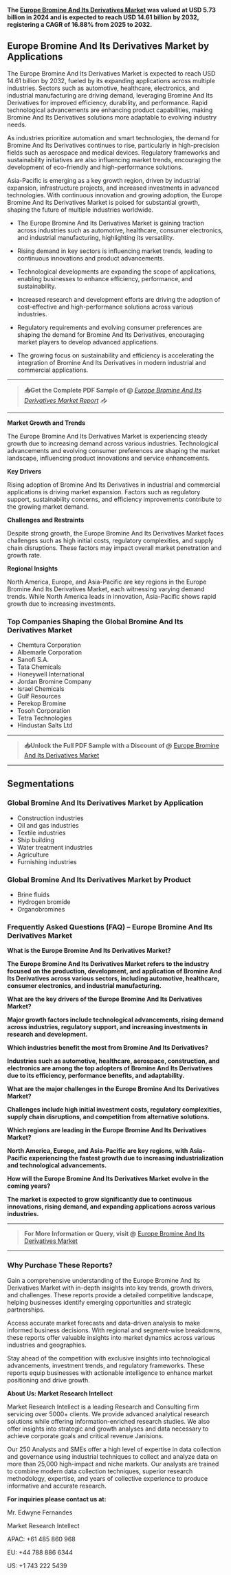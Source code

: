 <p><strong>The <a href="https://www.marketresearchintellect.com/download-sample/?rid=361630&amp;utm_source=Pulse-April-Europe&amp;utm_medium=852">Europe Bromine And Its Derivatives Market</a> was valued at USD 5.73 billion in 2024 and is expected to reach USD 14.61 billion by 2032, registering a CAGR of 16.88% from 2025 to 2032.</strong></p><h2>Europe Bromine And Its Derivatives Market by Applications&nbsp;</h2><p><p>The Europe Bromine And Its Derivatives Market is expected to reach USD 14.61 billion by 2032, fueled by its expanding applications across multiple industries. Sectors such as automotive, healthcare, electronics, and industrial manufacturing are driving demand, leveraging Bromine And Its Derivatives for improved efficiency, durability, and performance. Rapid technological advancements are enhancing product capabilities, making Bromine And Its Derivatives solutions more adaptable to evolving industry needs.</p><p>As industries prioritize automation and smart technologies, the demand for Bromine And Its Derivatives continues to rise, particularly in high-precision fields such as aerospace and medical devices. Regulatory frameworks and sustainability initiatives are also influencing market trends, encouraging the development of eco-friendly and high-performance solutions.</p><p>Asia-Pacific is emerging as a key growth region, driven by industrial expansion, infrastructure projects, and increased investments in advanced technologies. With continuous innovation and growing adoption, the Europe Bromine And Its Derivatives Market is poised for substantial growth, shaping the future of multiple industries worldwide.</p></p><ul><li><p>The Europe Bromine And Its Derivatives Market is gaining traction across industries such as automotive, healthcare, consumer electronics, and industrial manufacturing, highlighting its versatility.</p></li><li><p>Rising demand in key sectors is influencing market trends, leading to continuous innovations and product advancements.</p></li><li><p>Technological developments are expanding the scope of applications, enabling businesses to enhance efficiency, performance, and sustainability.</p></li><li><p>Increased research and development efforts are driving the adoption of cost-effective and high-performance solutions across various industries.</p></li><li><p>Regulatory requirements and evolving consumer preferences are shaping the demand for Bromine And Its Derivatives, encouraging market players to develop advanced applications.</p></li><li><p>The growing focus on sustainability and efficiency is accelerating the integration of Bromine And Its Derivatives in modern industrial and commercial applications.</p></li></ul><hr /><blockquote><p><strong><span class="font-[700]">📥Get the Complete PDF Sample of @ </span></strong><em><span class="font-[700]"><a href="https://www.marketresearchintellect.com/download-sample/?rid=361630&amp;utm_source=Pulse-April-Europe&amp;utm_medium=852" target="_blank" data-tracking-control-name="article-ssr-frontend-pulse_little-text-block" data-tracking-will-navigate="" data-test-link="">Europe Bromine And Its Derivatives Market Report</a>&nbsp;📥</span></em></p></blockquote><hr /><p class="" data-start="77" data-end="360"><strong data-start="77" data-end="105">Market Growth and Trends</strong></p><p class="" data-start="77" data-end="360">The Europe Bromine And Its Derivatives Market is experiencing steady growth due to increasing demand across various industries. Technological advancements and evolving consumer preferences are shaping the market landscape, influencing product innovations and service enhancements.</p><p class="" data-start="362" data-end="606"><strong data-start="362" data-end="377">Key Drivers</strong></p><p class="" data-start="362" data-end="606">Rising adoption of Bromine And Its Derivatives in industrial and commercial applications is driving market expansion. Factors such as regulatory support, sustainability concerns, and efficiency improvements contribute to the growing market demand.</p><p class="" data-start="608" data-end="849"><strong data-start="608" data-end="637">Challenges and Restraints</strong></p><p class="" data-start="608" data-end="849">Despite strong growth, the Europe Bromine And Its Derivatives Market faces challenges such as high initial costs, regulatory complexities, and supply chain disruptions. These factors may impact overall market penetration and growth rate.</p><p class="" data-start="851" data-end="1095"><strong data-start="851" data-end="872">Regional Insights</strong></p><p class="" data-start="851" data-end="1095">North America, Europe, and Asia-Pacific are key regions in the Europe Bromine And Its Derivatives Market, each witnessing varying demand trends. While North America leads in innovation, Asia-Pacific shows rapid growth due to increasing investments.</p><p><h3>Top Companies Shaping the Global Bromine And Its Derivatives Market </h3><ul><li>Chemtura Corporation</li><li>Albemarle Corporation</li><li>Sanofi S.A.</li><li>Tata Chemicals</li><li>Honeywell International</li><li>Jordan Bromine Company</li><li>Israel Chemicals</li><li>Gulf Resources</li><li>Perekop Bromine</li><li>Tosoh Corporation</li><li>Tetra Technologies</li><li>Hindustan Salts Ltd</li></ul></p><hr /><blockquote><p><strong>📥Unlock the Full PDF Sample with a Discount of @</strong> <a href="https://www.marketresearchintellect.com/ask-for-discount/?rid=361630&amp;utm_source=Pulse-April-Europe&amp;utm_medium=852">Europe Bromine And Its Derivatives Market</a></p></blockquote><hr /><p><h2>Segmentations</h2><h3>Global Bromine And Its Derivatives Market by Application</h3><ul><li>Construction industries</li><li>Oil and gas industries</li><li>Textile industries</li><li>Ship building</li><li>Water treatment industries</li><li>Agriculture</li><li>Furnishing industries</li></ul><h3>Global Bromine And Its Derivatives Market by Product</h3><ul><li>Brine fluids</li><li>Hydrogen bromide</li><li>Organobromines</li></ul></p><h3><strong>Frequently Asked Questions (FAQ) &ndash; Europe Bromine And Its Derivatives Market</strong></h3><p><strong>What is the Europe Bromine And Its Derivatives Market?</strong></p><p><strong>The Europe Bromine And Its Derivatives Market refers to the industry focused on the production, development, and application of Bromine And Its Derivatives across various sectors, including automotive, healthcare, consumer electronics, and industrial manufacturing.</strong></p><p><strong>What are the key drivers of the Europe Bromine And Its Derivatives Market?</strong></p><p><strong>Major growth factors include technological advancements, rising demand across industries, regulatory support, and increasing investments in research and development.</strong></p><p><strong>Which industries benefit the most from Bromine And Its Derivatives?</strong></p><p><strong>Industries such as automotive, healthcare, aerospace, construction, and electronics are among the top adopters of Bromine And Its Derivatives due to its efficiency, performance benefits, and adaptability.</strong></p><p><strong>What are the major challenges in the Europe Bromine And Its Derivatives Market?</strong></p><p><strong>Challenges include high initial investment costs, regulatory complexities, supply chain disruptions, and competition from alternative solutions.</strong></p><p><strong>Which regions are leading in the Europe Bromine And Its Derivatives Market?</strong></p><p><strong>North America, Europe, and Asia-Pacific are key regions, with Asia-Pacific experiencing the fastest growth due to increasing industrialization and technological advancements.</strong></p><p><strong>How will the Europe Bromine And Its Derivatives Market evolve in the coming years?</strong></p><p><strong>The market is expected to grow significantly due to continuous innovations, rising demand, and expanding applications across various industries.</strong></p><hr /><blockquote><p><span class="font-[700]"><strong>For More Information or Query, visit&nbsp;@</strong>&nbsp;</span><span class="font-[700]"><a href="https://www.marketresearchintellect.com/product/global-bromine-and-its-derivatives-market-size-and-forecast/?utm_source=Linkedin&utm_medium=852" target="_blank" data-tracking-control-name="article-ssr-frontend-pulse_little-text-block" data-tracking-will-navigate="" data-test-link="">Europe Bromine And Its Derivatives Market</a></span></p></blockquote><hr /><h3><strong data-start="0" data-end="31">Why Purchase These Reports?</strong></h3><p class="" data-start="35" data-end="297">Gain a comprehensive understanding of the Europe Bromine And Its Derivatives Market with in-depth insights into key trends, growth drivers, and challenges. These reports provide a detailed competitive landscape, helping businesses identify emerging opportunities and strategic partnerships.</p><p class="" data-start="299" data-end="540">Access accurate market forecasts and data-driven analysis to make informed business decisions. With regional and segment-wise breakdowns, these reports offer valuable insights into market dynamics across various industries and geographies.</p><p class="" data-start="542" data-end="784">Stay ahead of the competition with exclusive insights into technological advancements, investment trends, and regulatory frameworks. These reports equip businesses with actionable intelligence to enhance market positioning and drive growth.</p><p><strong><span class="font-[700]">About Us: Market Research Intellect</span></strong></p><p><span class="">Market Research Intellect is a leading Research and Consulting firm servicing over 5000+ clients. We provide advanced analytical research solutions while offering information-enriched research studies.&nbsp;</span>We also offer insights into strategic and growth analyses and data necessary to achieve corporate goals and critical revenue Janisions.</p><p><span class="">Our 250 Analysts and SMEs offer a high level of expertise in data collection and governance using industrial techniques to collect and analyze data on more than 25,000 high-impact and niche markets. Our analysts are trained to combine modern data collection techniques, superior research methodology, expertise, and years of collective experience to produce informative and accurate research.</span></p><p><strong>For inquiries please contact us at:</strong></p><p>Mr. Edwyne Fernandes</p><p>Market Research Intellect</p><p>APAC: +61 485 860 968</p><p>EU: +44 788 886 6344</p><p>US: +1 743 222 5439</p>